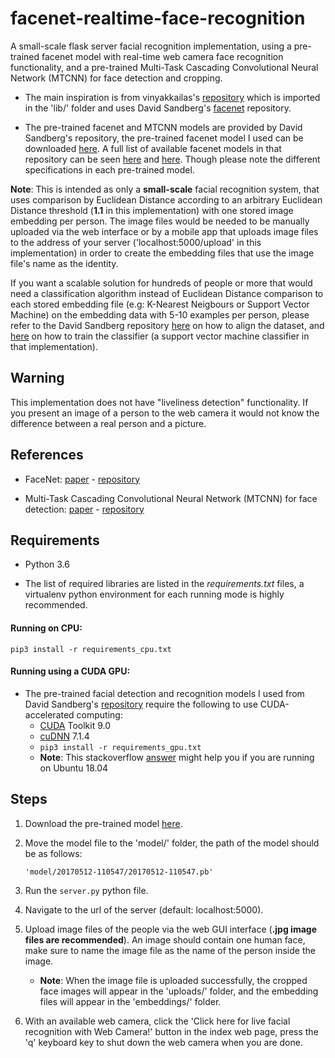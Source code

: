 # facenet-realtime-face-recognition

A small-scale flask server facial recognition implementation, using a pre-trained facenet model with real-time web camera face recognition functionality, and a pre-trained Multi-Task Cascading Convolutional Neural Network (MTCNN) for face detection and cropping.

* The main inspiration is from vinyakkailas's [repository](https://github.com/vinayakkailas/Face_Recognition) which is imported in the 'lib/' folder and uses David Sandberg's [facenet](https://github.com/davidsandberg/facenet) repository.

* The pre-trained facenet and MTCNN models are provided by David Sandberg's repository, the pre-trained facenet model I used can be downloaded [here](https://drive.google.com/file/d/0B5MzpY9kBtDVZ2RpVDYwWmxoSUk/edit). A full list of available facenet models in that repository can be seen [here](https://github.com/davidsandberg/facenet/wiki/Training-using-the-VGGFace2-dataset#difference-to-previous-models) and [here](https://github.com/davidsandberg/facenet#pre-trained-models). Though please note the different specifications in each pre-trained model.

**Note**: This is intended as only a **small-scale** facial recognition system, that uses comparison by Euclidean Distance according to an arbitrary Euclidean Distance threshold (**1.1** in this implementation) with one stored image embedding per person. The image files would be needed to be manually uploaded via the web interface or by a mobile app that uploads image files to the address of your server ('localhost:5000/upload' in this implementation) in order to create the embedding files that use the image file's name as the identity.

If you want a scalable solution for hundreds of people or more that would need a classification algorithm instead of Euclidean Distance comparison to each stored embedding file (e.g: K-Nearest Neigbours or Support Vector Machine) on the embedding data with 5-10 examples per person, please refer to the David Sandberg repository [here](https://github.com/davidsandberg/facenet/wiki/Validate-on-lfw#4-align-the-lfw-dataset) on how to align the dataset, and [here](https://github.com/davidsandberg/facenet/wiki/Train-a-classifier-on-own-images) on how to train the classifier (a support vector machine classifier in that implementation).

## Warning
This implementation does not have "liveliness detection" functionality. If you present an image of a person to the web camera it would not know the difference between a real person and a picture.

## References
* FaceNet: [paper](https://arxiv.org/abs/1503.03832) - [repository](https://github.com/davidsandberg/facenet) 


* Multi-Task Cascading Convolutional Neural Network (MTCNN) for face detection: [paper](https://arxiv.org/abs/1604.02878) - [repository](https://github.com/kpzhang93/MTCNN_face_detection_alignment)


## Requirements
* Python 3.6

* The list of required libraries are listed in the *requirements.txt* files, a virtualenv python environment for each running mode is highly recommended.

#### Running on CPU:
```pip3 install -r requirements_cpu.txt```

#### Running using a CUDA GPU:
* The pre-trained facial detection and recognition models I used from David Sandberg's [repository](https://github.com/davidsandberg/facenet) require the following to use CUDA-accelerated computing:
    * [CUDA](https://developer.nvidia.com/cuda-90-download-archive) Toolkit 9.0
    * [cuDNN](https://developer.nvidia.com/cudnn) 7.1.4
    * ```pip3 install -r requirements_gpu.txt```
    * __Note__: This stackoverflow [answer](https://stackoverflow.com/questions/48428415/importerror-libcublas-so-9-0-cannot-open-shared-object-file#48429585) might help you if you are running on Ubuntu 18.04
    
## Steps
1. Download the pre-trained model [here](https://drive.google.com/file/d/0B5MzpY9kBtDVZ2RpVDYwWmxoSUk/edit).

2. Move the model file to the 'model/' folder, the path of the model should be as follows:

     ```'model/20170512-110547/20170512-110547.pb'```

3. Run the ```server.py``` python file.

4. Navigate to the url of the server (default: localhost:5000).

5. Upload image files of the people via the web GUI interface (**.jpg image files are recommended**). An image should contain one human face, make sure to name the image file as the name of the person inside the image.

    * **Note**: When the image file is uploaded successfully, the cropped face images will appear in the 'uploads/' folder, and the embedding files will appear in the 'embeddings/' folder.

6. With an available web camera, click the 'Click here for live facial recognition with Web Camera!' button in the index web page, press the 'q' keyboard key to shut down the web camera when you are done.
